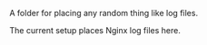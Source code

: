 A folder for placing any random thing like log files.

The current setup places Nginx log files here.